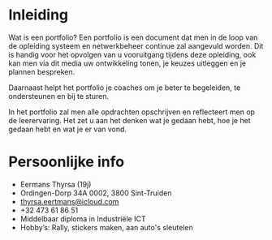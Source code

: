 # Inleiding
Wat is een portfolio?  Een portfolio is een document dat men in de loop van de opleiding systeem en netwerkbeheer continue zal aangevuld worden.
Dit is handig voor het opvolgen van u vooruitgang tijdens deze opleiding, ook kan men via dit media uw ontwikkeling tonen, je keuzes uitleggen en je plannen bespreken.

Daarnaast helpt het portfolio je coaches om je beter te begeleiden, te ondersteunen en bij te sturen.

In het portfolio zal men alle opdrachten opschrijven en reflecteert men op de leerervaring. Het zet u aan het denken wat je gedaan hebt, hoe je het gedaan hebt en wat je er van vond.


# Persoonlijke info
- Eermans Thyrsa (19j)
- Ordingen-Dorp 34A 0002, 3800 Sint-Truiden
- thyrsa.eertmans@icloud.com
- +32 473 61 86 51
- Middelbaar diploma in Industriële ICT
- Hobby’s: Rally, stickers maken, aan auto's sleutelen 
